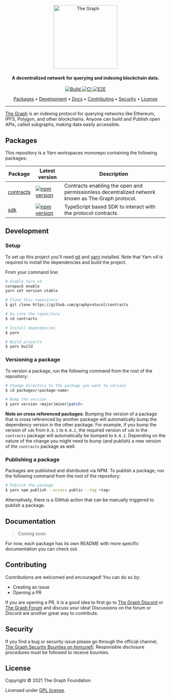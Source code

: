 <p align="center">
  <a href="https://thegraph.com/"><img src="https://storage.thegraph.com/logos/grt.png" alt="The Graph" width="200"></a> 
</p>

<h4 align="center">A decentralized network for querying and indexing blockchain data.</h4>

<p align="center">
  <a href="https://github.com/graphprotocol/contracts/actions/workflows/build.yml">
    <img src="https://github.com/graphprotocol/contracts/actions/workflows/build.yml/badge.svg" alt="Build">
  </a>
  <a href="https://github.com/graphprotocol/contracts/actions/workflows/ci.yml">
    <img src="https://github.com/graphprotocol/contracts/actions/workflows/ci.yml/badge.svg" alt="CI">
  </a>
  <a href="https://github.com/graphprotocol/contracts/actions/workflows/e2e.yml">
    <img src="https://github.com/graphprotocol/contracts/actions/workflows/e2e.yml/badge.svg" alt="E2E">
  </a>
</p>

<p align="center">
  <a href="#packages">Packages</a> •
  <a href="#development">Development</a> •
  <a href="#documentation">Docs</a> •
  <a href="#contributing">Contributing</a> •
  <a href="#security">Security</a> •
  <a href="#license">License</a>
</p>

---

[The Graph](https://thegraph.com/) is an indexing protocol for querying networks like Ethereum, IPFS, Polygon, and other blockchains. Anyone can build and Publish open APIs, called subgraphs, making data easily accessible.

## Packages

This repository is a Yarn workspaces monorepo containing the following packages:

| Package | Latest version | Description |
| --- | --- | --- |
| [contracts](./packages/contracts) | [![npm version](https://badge.fury.io/js/@graphprotocol%2Fcontracts.svg)](https://badge.fury.io/js/@graphprotocol%2Fcontracts) | Contracts enabling the open and permissionless decentralized network known as The Graph protocol. |
| [sdk](./packages/sdk) | [![npm version](https://badge.fury.io/js/@graphprotocol%2Fsdk.svg)](https://badge.fury.io/js/@graphprotocol%2Fsdk) | TypeScript based SDK to interact with the protocol contracts |


## Development

### Setup
To set up this project you'll need [git](https://git-scm.com) and [yarn](https://yarnpkg.com/) installed. Note that Yarn v4 is required to install the dependencies and build the project. 

From your command line:

```bash
# Enable Yarn v4
corepack enable
yarn set version stable

# Clone this repository
$ git clone https://github.com/graphprotocol/contracts

# Go into the repository
$ cd contracts

# Install dependencies
$ yarn

# Build projects
$ yarn build
```

### Versioning a package 

To version a package, run the following command from the root of the repository:

```bash
# Change directory to the package you want to version
$ cd packages/<package-name>

# Bump the version
$ yarn version <major|minor|patch>
```

__Note on cross referenced packages__: Bumping the version of a package that is cross referenced by another package will automatically bump the dependency version in the other package. For example, if you bump the version of `sdk` from `0.0.1` to `0.0.2`, the required version of `sdk` in the `contracts` package will automatically be bumped to `0.0.2`. Depending on the nature of the change you might need to bump (and publish) a new version of the `contracts` package as well.

### Publishing a package

Packages are published and distributed via NPM. To publish a package, run the following command from the root of the repository:

```bash
# Publish the package
$ yarn npm publish --access public --tag <tag>
```

Alternatively, there is a GitHub action that can be manually triggered to publish a package.

## Documentation

> Coming soon

For now, each package has its own README with more specific documentation you can check out.

## Contributing

Contributions are welcomed and encouraged! You can do so by:

- Creating an issue
- Opening a PR

If you are opening a PR, it is a good idea to first go to [The Graph Discord](https://discord.com/invite/vtvv7FP) or [The Graph Forum](https://forum.thegraph.com/) and discuss your idea! Discussions on the forum or Discord are another great way to contribute.

## Security

If you find a bug or security issue please go through the official channel, [The Graph Security Bounties on Immunefi](https://immunefi.com/bounty/thegraph/). Responsible disclosure procedures must be followed to receive bounties.

## License

Copyright &copy; 2021 The Graph Foundation

Licensed under [GPL license](LICENSE).

